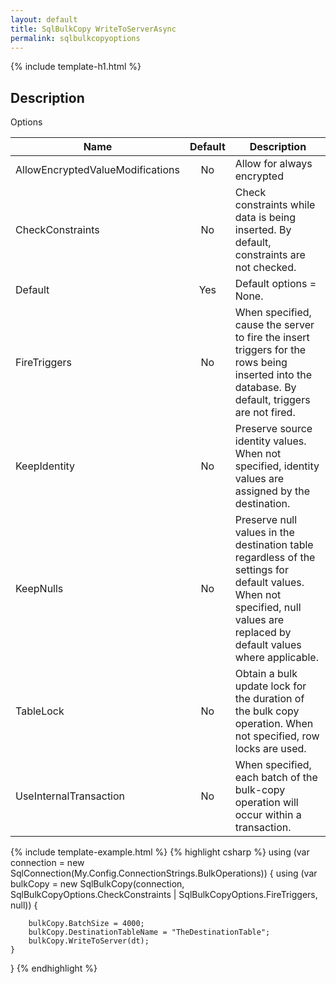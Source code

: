 ```yaml
---
layout: default
title: SqlBulkCopy WriteToServerAsync
permalink: sqlbulkcopyoptions
---
```


{% include template-h1.html %}

## Description

Options

| Name | Default | Description |
| ---- | :-----: | ----------- |
| AllowEncryptedValueModifications | No | Allow for always encrypted |
| CheckConstraints | No |  Check constraints while data is being inserted. By default, constraints are not checked. |
| Default | Yes | Default options = None. |
| FireTriggers | No |  When specified, cause the server to fire the insert triggers for the rows being inserted into the database. By default, triggers are not fired. |
| KeepIdentity | No | Preserve source identity values. When not specified, identity values are assigned by the destination. |
| KeepNulls | No | 	Preserve null values in the destination table regardless of the settings for default values. When not specified, null values are replaced by default values where applicable. |
| TableLock | No | Obtain a bulk update lock for the duration of the bulk copy operation. When not specified, row locks are used. |
| UseInternalTransaction | No | When specified, each batch of the bulk-copy operation will occur within a transaction. |

{% include template-example.html %} 
{% highlight csharp %}
using (var connection = new SqlConnection(My.Config.ConnectionStrings.BulkOperations))
{
    using (var bulkCopy = new SqlBulkCopy(connection, SqlBulkCopyOptions.CheckConstraints | SqlBulkCopyOptions.FireTriggers, null))
    {

        bulkCopy.BatchSize = 4000;
        bulkCopy.DestinationTableName = "TheDestinationTable";
        bulkCopy.WriteToServer(dt);
    }
}
{% endhighlight %}
